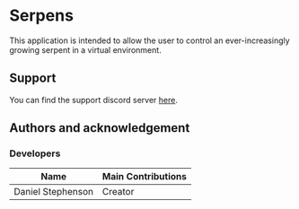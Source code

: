# Serpens
This application is intended to allow the user to control an ever-increasingly growing serpent in a virtual environment.

## Support
You can find the support discord server [here](https://discord.gg/49J4RHQxhy).

## Authors and acknowledgement
### Developers
Name | Main Contributions
------------ | -------------
Daniel Stephenson | Creator
